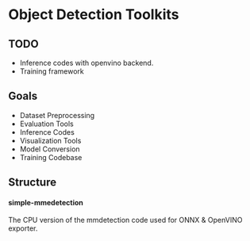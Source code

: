 # Object Detection Toolkits

## TODO
- Inference codes with openvino backend.
- Training framework

## Goals
- Dataset Preprocessing
- Evaluation Tools
- Inference Codes
- Visualization Tools
- Model Conversion
- Training Codebase

## Structure
#### simple-mmedetection
The CPU version of the mmdetection code used for ONNX & OpenVINO exporter.
